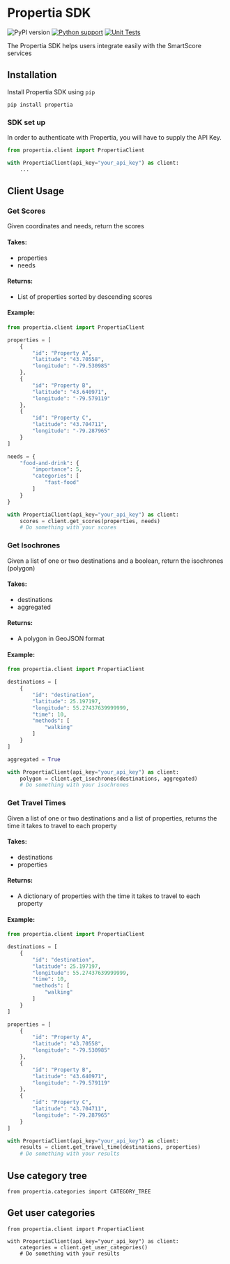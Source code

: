 # Propertia SDK

![PyPI version](https://badge.fury.io/py/propertia.svg) [![Python support](https://img.shields.io/badge/python-3.8+-blue.svg)](https://img.shields.io/badge/python-3.8+-blue)  [![Unit Tests](https://github.com/SearchSmartly/propertia-sdk/actions/workflows/ci.yml/badge.svg)](https://github.com/SearchSmartly/propertia-sdk/actions/workflows/ci.yml)

The Propertia SDK helps users integrate easily with the SmartScore services

## Installation

Install Propertia SDK using `pip`

```
pip install propertia
```

### SDK set up

In order to authenticate with Propertia, you will have to supply the API Key.

```python
from propertia.client import PropertiaClient

with PropertiaClient(api_key="your_api_key") as client:
    ...
```

## Client Usage

### Get Scores

Given coordinates and needs, return the scores

#### Takes:

* properties
* needs

#### Returns:

* List of properties sorted by descending scores

#### Example:

```python
from propertia.client import PropertiaClient

properties = [
    {
        "id": "Property A",
        "latitude": "43.70558",
        "longitude": "-79.530985"
    },
    {
        "id": "Property B",
        "latitude": "43.640971",
        "longitude": "-79.579119"
    },
    {
        "id": "Property C",
        "latitude": "43.704711",
        "longitude": "-79.287965"
    }
]

needs = {
    "food-and-drink": {
        "importance": 5,
        "categories": [
            "fast-food"
        ]
    }
}

with PropertiaClient(api_key="your_api_key") as client:
    scores = client.get_scores(properties, needs)
    # Do something with your scores
```

### Get Isochrones

Given a list of one or two destinations and a boolean, return the isochrones (polygon)

#### Takes:

* destinations
* aggregated

#### Returns:

* A polygon in GeoJSON format

#### Example:

```python
from propertia.client import PropertiaClient

destinations = [
    {
        "id": "destination",
        "latitude": 25.197197,
        "longitude": 55.27437639999999,
        "time": 10,
        "methods": [
            "walking"
        ]
    }
]

aggregated = True

with PropertiaClient(api_key="your_api_key") as client:
    polygon = client.get_isochrones(destinations, aggregated)
    # Do something with your isochrones
```

### Get Travel Times

Given a list of one or two destinations and a list of properties, returns the time it takes to travel to each property

#### Takes:

* destinations
* properties

#### Returns:

* A dictionary of properties with the time it takes to travel to each property

#### Example:

```python
from propertia.client import PropertiaClient

destinations = [
    {
        "id": "destination",
        "latitude": 25.197197,
        "longitude": 55.27437639999999,
        "time": 10,
        "methods": [
            "walking"
        ]
    }
]

properties = [
    {
        "id": "Property A",
        "latitude": "43.70558",
        "longitude": "-79.530985"
    },
    {
        "id": "Property B",
        "latitude": "43.640971",
        "longitude": "-79.579119"
    },
    {
        "id": "Property C",
        "latitude": "43.704711",
        "longitude": "-79.287965"
    }
]

with PropertiaClient(api_key="your_api_key") as client:
    results = client.get_travel_time(destinations, properties)
    # Do something with your results
```

## Use category tree

```
from propertia.categories import CATEGORY_TREE
```

## Get user categories

```
from propertia.client import PropertiaClient

with PropertiaClient(api_key="your_api_key") as client:
    categories = client.get_user_categories()
    # Do something with your results
```